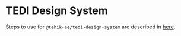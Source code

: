 # TEDI Design System

Steps to use for `@tehik-ee/tedi-design-system` are described in [here](https://github.com/TEHIK-EE/tedi-design-system/wiki).
